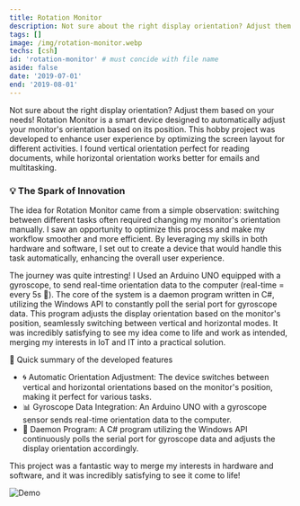 ```yaml
---
title: Rotation Monitor
description: Not sure about the right display orientation? Adjust them based on your needs!
tags: []
image: /img/rotation-monitor.webp
techs: [csh]
id: 'rotation-monitor' # must concide with file name
aside: false
date: '2019-07-01'
end: '2019-08-01'
---
```


Not sure about the right display orientation? Adjust them based on your needs! Rotation Monitor is a smart device designed to automatically adjust your monitor's orientation based on its position. This hobby project was developed to enhance user experience by optimizing the screen layout for different activities. I found vertical orientation perfect for reading documents, while horizontal orientation works better for emails and multitasking.

### 💡 The Spark of Innovation
The idea for Rotation Monitor came from a simple observation: switching between different tasks often required changing my monitor's orientation manually. I saw an opportunity to optimize this process and make my workflow smoother and more efficient. By leveraging my skills in both hardware and software, I set out to create a device that would handle this task automatically, enhancing the overall user experience.

The journey was quite intresting! I Used an Arduino UNO equipped with a gyroscope, to send real-time orientation data to the computer (real-time = every 5s 🤥). The core of the system is a daemon program written in C#, utilizing the Windows API to constantly poll the serial port for gyroscope data. This program adjusts the display orientation based on the monitor's position, seamlessly switching between vertical and horizontal modes. It was incredibly satisfying to see my idea come to life and work as intended, merging my interests in IoT and IT into a practical solution.

🌟 Quick summary of the developed features
- 🌀 Automatic Orientation Adjustment: The device switches between vertical and horizontal orientations based on the monitor's position, making it perfect for various tasks.
- 📊 Gyroscope Data Integration: An Arduino UNO with a gyroscope sensor sends real-time orientation data to the computer.
- 👹 Daemon Program: A C# program utilizing the Windows API continuously polls the serial port for gyroscope data and adjusts the display orientation accordingly.

This project was a fantastic way to merge my interests in hardware and software, and it was incredibly satisfying to see it come to life!

![Demo](/img/rotation-monitor-demo.gif)
